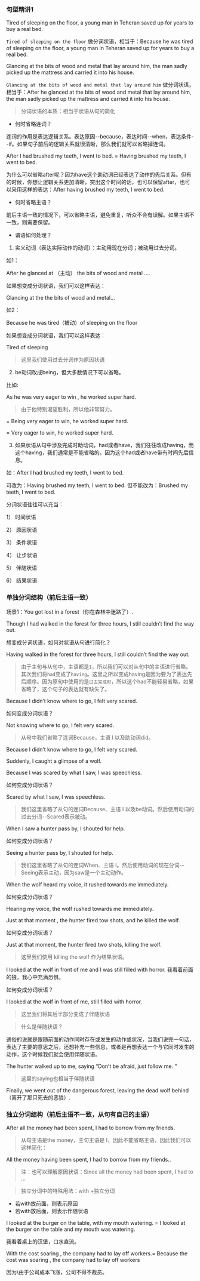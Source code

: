 ### 句型精讲1

Tired of sleeping on the floor, a young man in Teheran saved up for years to buy a real bed.

`Tired of sleeping on the floor` 做分词状语，相当于：Because he was tired of sleeping on the floor, a young man in Teheran saved up for years to buy a real bed.


Glancing at the bits of wood and metal that lay around him, the man sadly picked up the mattress and carried it into his house.

`Glancing at the bits of wood and metal that lay around him` 做分词状语，相当于：After he glanced at the bits of wood and metal that lay around him, the man sadly picked up the mattress and carried it into his house.

> 分词状语的本质：相当于状语从句的简化

- 何时省略连词？
 
连词的作用是表达逻辑关系。表达原因--because，表达时间--when，表达条件--if。如果句子前后的逻辑关系就很清晰，那么我们就可以省略掉连词。

After I had brushed my teeth, I went to bed. = Having brushed my teeth, I went to bed.

为什么可以省略after呢？因为have这个助动词已经表达了动作的先后关系。但有的时候，你想让逻辑关系更加清晰，突出这个时间的话，也可以保留after，也可以采用这样的表达：After having brushed my teeth, I went to bed.

- 何时省略主语？

前后主语一致的情况下，可以省略主语，避免重复，听众不会有误解。如果主语不一致，则需要保留。

- 谓语如何处理？                                

1. 实义动词（表达实际动作的动词）：主动用现在分词；被动用过去分词。

如1：

After he glanced at （主动） the bits of wood and metal .... 

如果想变成分词状语，我们可以这样表达：

Glancing at the the bits of wood and metal...

如2：

Because he was tired（被动）of sleeping on the floor 

如果想变成分词状语，我们可以这样表达：

Tired of sleeping  

> 这里我们使用过去分词作为原因状语

2. be动词改成being，但大多数情况下可以省略。

比如: 

As he was very eager to win , he worked super hard.   
>由于他特别渴望胜利，所以他非常努力。

= Being very eager to win, he worked super hard.

= Very eager to win, he worked super hard.

3. 如果状语从句中涉及完成时助动词，had或者have，我们往往改成having，而这个having，我们通常是不能省略的。因为这个had或者have带有时间先后信息。

如：After I had brushed my teeth, I went to bed.

可改为：Having brushed my teeth, I went to bed. 但不能改为：Brushed my teeth, I went to bed.  

分词状语往往可以充当：

1） 时间状语

2） 原因状语 

3） 条件状语  

4） 让步状语 

5） 伴随状语

6） 结果状语


### 单独分词结构（前后主语一致）

场景1：You got lost in a forest（你在森林中迷路了）.

Though I had walked in the forest for three hours, I still couldn’t find the way out.

想变成分词状语，如何对状语从句进行简化？

Having walked in the forest for three hours, I still couldn’t find the way out.

> 由于主句与从句中，主语都是`I`，所以我们可以对从句中的主语进行省略。其次我们将`had`变成了`having`。这里之所以变成having是因为要为了表达先后顺序。因为原句中使用的是`过去完成时`，所以这个had不能轻易省略，如果省略了，这个句子的表达就有缺失了。


Because I didn’t know where to go, I felt very scared.

如何变成分词状语？

Not knowing where to go, I felt very scared.
> 从句中我们省略了连词Because，主语 I 以及助动词did。

Because I didn’t know where to go, I felt very scared.

Suddenly, I caught a glimpse of a wolf.  

Because I was scared by what I saw, I was speechless.

如何变成分词状语？

Scared by what I saw, I was speechless.
> 我们这里省略了从句的连词Because、主语 I 以及be动词。然后使用动词的过去分词--Scared表示被动。

When I saw a hunter pass by, I shouted for help.

如何变成分词状语？

Seeing a hunter pass by, I shouted for help.

> 我们这里省略了从句的连词When、主语 I。然后使用动词的现在分词--Seeing表示主动，因为saw是一个主动动作。

When the wolf heard my voice, it rushed towards me immediately.

如何变成分词状语？

Hearing my voice, the wolf rushed towards me immediately.

Just at that moment , the hunter fired tow shots, and he killed the wolf.

如何变成分词状语？

Just at that moment, the hunter fired two shots, killing the wolf.  
> 这里我们使用 killing the wolf 作为结果状语。

I looked at the wolf in front of me and I was still filled with horror.
我看着前面的狼，我心中充满恐惧。

如何变成分词状语？

I looked at the wolf in front of me, still filled with horror.  
> 这里我们将其后半部分变成了伴随状语

>  什么是伴随状语？

通俗的说就是跟随前面的动作同时存在或发生的动作或状况，当我们说完一句话，表达了主要的意思之后，还想补充一些信息，或者是再想表达一个与它同时发生的动作，这个时候我们就会使用伴随状语。

The hunter walked up to me, saying “Don’t be afraid, just follow me. ”
> 这里的saying也相当于伴随状语

Finally, we went out of the dangerous forest, leaving the dead wolf behind（离开了那只死去的恶狼）.

### 独立分词结构（前后主语不一致，从句有自己的主语）

After all the money had been spent, I had to borrow from my friends.
> 从句主语是the money，主句主语是 I，因此不能省略主语，因此我们可以这样简化：

All the money having been spent, I had to borrow from my friends..

> 注：也可以理解原因状语：Since all the money had been spent, I had to ...

> 独立分词中的特殊用法：with +独立分词

- 若with放前面，则表示原因
- 若with放后面，则表示伴随状语

I looked at the burger on the table, with my mouth watering. = I looked at the burger on the table and my mouth was watering.

我看着桌上的汉堡，口水直流。

With the cost soaring , the company had to lay off workers.= Because the cost was soaring , the company had to lay off workers

因为\由于公司成本飞涨，公司不得不裁员。






















